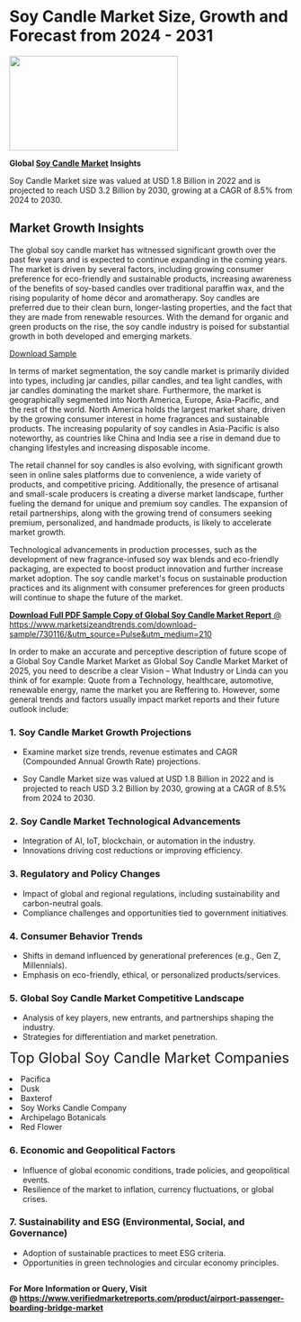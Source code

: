 <H1>Soy Candle Market Size, Growth and Forecast from 2024 - 2031</H1><img class="aligncenter size-medium wp-image-584254" src="https://thirdeyenews.in/wp-content/uploads/2024/09/Global-Market-Research-300x168.jpeg" alt="" width="300" height="168" /><p><strong>Global&nbsp;<a href="https://www.marketsizeandtrends.com/download-sample/730116/&amp;utm_source=Pulse&amp;utm_medium=210">Soy Candle Market</a> Insights</strong></p><p>Soy Candle Market size was valued at USD 1.8 Billion in 2022 and is projected to reach USD 3.2 Billion by 2030, growing at a CAGR of 8.5% from 2024 to 2030.</p><p><h2>Market Growth Insights</h2> <p>The global soy candle market has witnessed significant growth over the past few years and is expected to continue expanding in the coming years. The market is driven by several factors, including growing consumer preference for eco-friendly and sustainable products, increasing awareness of the benefits of soy-based candles over traditional paraffin wax, and the rising popularity of home décor and aromatherapy. Soy candles are preferred due to their clean burn, longer-lasting properties, and the fact that they are made from renewable resources. With the demand for organic and green products on the rise, the soy candle industry is poised for substantial growth in both developed and emerging markets.</p> <p><a href="#">Download Sample</a></p> <p>In terms of market segmentation, the soy candle market is primarily divided into types, including jar candles, pillar candles, and tea light candles, with jar candles dominating the market share. Furthermore, the market is geographically segmented into North America, Europe, Asia-Pacific, and the rest of the world. North America holds the largest market share, driven by the growing consumer interest in home fragrances and sustainable products. The increasing popularity of soy candles in Asia-Pacific is also noteworthy, as countries like China and India see a rise in demand due to changing lifestyles and increasing disposable income.</p> <p>The retail channel for soy candles is also evolving, with significant growth seen in online sales platforms due to convenience, a wide variety of products, and competitive pricing. Additionally, the presence of artisanal and small-scale producers is creating a diverse market landscape, further fueling the demand for unique and premium soy candles. The expansion of retail partnerships, along with the growing trend of consumers seeking premium, personalized, and handmade products, is likely to accelerate market growth.</p> <p>Technological advancements in production processes, such as the development of new fragrance-infused soy wax blends and eco-friendly packaging, are expected to boost product innovation and further increase market adoption. The soy candle market's focus on sustainable production practices and its alignment with consumer preferences for green products will continue to shape the future of the market.</p> <p><a href="#"></p><p><span class=""><strong>Download Full PDF Sample Copy of Global Soy Candle Market Report</strong> @ <a href="https://www.marketsizeandtrends.com/download-sample/730116/&amp;utm_source=Pulse&amp;utm_medium=210" target="_blank">https://www.marketsizeandtrends.com/download-sample/730116/&amp;utm_source=Pulse&amp;utm_medium=210</a></span></p><p>In order to make an accurate and perceptive description of future scope of a Global&nbsp;Soy Candle Market Market as Global&nbsp;Soy Candle Market Market of 2025, you need to describe a clear Vision &ndash; What Industry or Linda can you think of for example: Quote from a Technology, healthcare, automotive, renewable energy, name the market you are Reffering to. However, some general trends and factors usually impact market reports and their future outlook include:</p><h3>1.&nbsp;<strong>Soy Candle Market Growth Projections</strong></h3><ul><li>Examine market size trends, revenue estimates and CAGR (Compounded Annual Growth Rate) projections.</li><li><p>Soy Candle Market size was valued at USD 1.8 Billion in 2022 and is projected to reach USD 3.2 Billion by 2030, growing at a CAGR of 8.5% from 2024 to 2030.</p></li></ul><h3>2.&nbsp;<strong>Soy Candle Market Technological Advancements</strong></h3><ul><li>Integration of AI, IoT, blockchain, or automation in the industry.</li><li>Innovations driving cost reductions or improving efficiency.</li></ul><h3>3.&nbsp;<strong>Regulatory and Policy Changes</strong></h3><ul><li>Impact of global and regional regulations, including sustainability and carbon-neutral goals.</li><li>Compliance challenges and opportunities tied to government initiatives.</li></ul><h3>4.&nbsp;<strong>Consumer Behavior Trends</strong></h3><ul><li>Shifts in demand influenced by generational preferences (e.g., Gen Z, Millennials).</li><li>Emphasis on eco-friendly, ethical, or personalized products/services.</li></ul><h3>5.&nbsp;<strong>Global Soy Candle Market Competitive Landscape</strong></h3><ul><li>Analysis of key players, new entrants, and partnerships shaping the industry.</li><li>Strategies for differentiation and market penetration.</li></ul><p data-pm-slice="1 1 []"><span style="color: inherit; font-family: inherit; font-size: 25px;">Top Global Soy Candle Market Companies</span></p><div class="" data-test-id=""><p><li>Pacifica</li><li> Dusk</li><li> Baxterof</li><li> Soy Works Candle Company</li><li> Archipelago Botanicals</li><li> Red Flower</li></p></div><h3>6.&nbsp;<strong>Economic and Geopolitical Factors</strong></h3><ul><li>Influence of global economic conditions, trade policies, and geopolitical events.</li><li>Resilience of the market to inflation, currency fluctuations, or global crises.</li></ul><h3>7.&nbsp;<strong>Sustainability and ESG (Environmental, Social, and Governance)</strong></h3><ul><li>Adoption of sustainable practices to meet ESG criteria.</li><li>Opportunities in green technologies and circular economy principles.</li></ul><h2><strong style="font-size: 14px;">For More Information or Query, Visit @&nbsp;</strong><a style="background-color: #ffffff; font-size: 14px;" href="https://www.marketsizeandtrends.com/report/soy-candle-market/" target="_blank">https://www.verifiedmarketreports.com/product/airport-passenger-boarding-bridge-market</a></h2>

